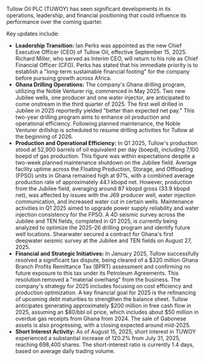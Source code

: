 Tullow Oil PLC (TUWOY) has seen significant developments in its operations, leadership, and financial positioning that could influence its performance over the coming quarter.

Key updates include:

*   **Leadership Transition:** Ian Perks was appointed as the new Chief Executive Officer (CEO) of Tullow Oil, effective September 15, 2025. Richard Miller, who served as Interim CEO, will return to his role as Chief Financial Officer (CFO). Perks has stated that his immediate priority is to establish a "long-term sustainable financial footing" for the company before pursuing growth across Africa.
*   **Ghana Drilling Operations:** The company's Ghana drilling program, utilizing the Noble Venturer rig, commenced in May 2025. Two new Jubilee wells, one producer and one water injector, are anticipated to come onstream in the third quarter of 2025. The first well drilled in Jubilee in 2025 reportedly yielded "better than expected net pay." This two-year drilling program aims to enhance oil production and operational efficiency. Following planned maintenance, the Noble Venturer drillship is scheduled to resume drilling activities for Tullow at the beginning of 2026.
*   **Production and Operational Efficiency:** In Q1 2025, Tullow's production stood at 52,900 barrels of oil equivalent per day (boepd), including 7,100 boepd of gas production. This figure was within expectations despite a two-week planned maintenance shutdown on the Jubilee field. Average facility uptime across the Floating Production, Storage, and Offloading (FPSO) units in Ghana remained high at 97%, with a combined average production rate of approximately 44.1 kbopd net. However, production from the Jubilee field, averaging around 87 kbopd gross (33.9 kbopd net), was affected by issues with the J69 producer well, water injection communication, and increased water cut in certain wells. Maintenance activities in Q1 2025 aimed to upgrade power supply reliability and water injection consistency for the FPSO. A 4D seismic survey across the Jubilee and TEN fields, completed in Q1 2025, is currently being analyzed to optimize the 2025-26 drilling program and identify future well locations. Shearwater secured a contract for Ghana's first deepwater seismic survey at the Jubilee and TEN fields on August 27, 2025.
*   **Financial and Strategic Initiatives:** In January 2025, Tullow successfully resolved a significant tax dispute, being cleared of a $320 million Ghana Branch Profits Remittance Tax (BPRT) assessment and confirming no future exposure to this tax under its Petroleum Agreements. This resolution removed a "material overhang" from the business. The company's strategy for 2025 includes focusing on cost efficiency and production optimization. A key financial goal for 2025 is the refinancing of upcoming debt maturities to strengthen the balance sheet. Tullow anticipates generating approximately $200 million in free cash flow in 2025, assuming an $80/bbl oil price, which includes about $50 million in overdue gas receipts from Ghana from 2024. The sale of Gabonese assets is also progressing, with a closing expected around mid-2025.
*   **Short Interest Activity:** As of August 15, 2025, short interest in TUWOY experienced a substantial increase of 120.2% from July 31, 2025, reaching 698,400 shares. The short-interest ratio is currently 1.4 days, based on average daily trading volume.